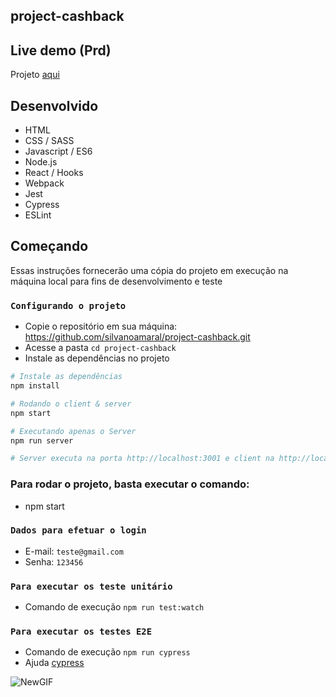 ## project-cashback

## Live demo (Prd)

Projeto [aqui](https://project-cashback.herokuapp.com/)

## Desenvolvido

* HTML
* CSS / SASS
* Javascript / ES6
* Node.js
* React / Hooks
* Webpack
* Jest
* Cypress
* ESLint

## Começando

Essas instruções fornecerão uma cópia do projeto em execução na máquina local para fins de desenvolvimento e teste


### `Configurando o projeto`

* Copie o repositório em sua máquina: https://github.com/silvanoamaral/project-cashback.git
* Acesse a pasta `cd project-cashback`
* Instale as dependências no projeto

```bash
# Instale as dependências
npm install

# Rodando o client & server
npm start

# Executando apenas o Server
npm run server

# Server executa na porta http://localhost:3001 e client na http://localhost:3000

```

### Para rodar o projeto, basta executar o comando:
* npm start

### `Dados para efetuar o login`
* E-mail: `teste@gmail.com`
* Senha: `123456`

### `Para executar os teste unitário`
* Comando de execução `npm run test:watch`

### `Para executar os testes E2E`
* Comando de execução `npm run cypress`
* Ajuda [cypress](https://docs.cypress.io/guides/overview/why-cypress.html#Running-tests)

![NewGIF](https://user-images.githubusercontent.com/24282267/84712592-5a3d7900-af3f-11ea-96dd-69e92b077d61.gif)
